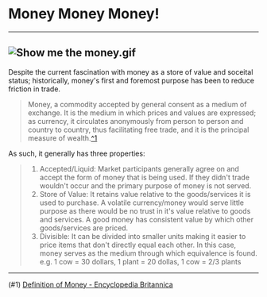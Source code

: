 # Money Money Money!
----
![Show me the money.gif](https://media3.giphy.com/media/bXxC3TMty8Qts6oTHT/giphy.gif?cid=ecf05e47juo9dp57t2clwbqpkrcgx99oxhpvtampfv3203of&ep=v1_gifs_search&rid=giphy.gif&ct=g "Money moves the world!")
----
Despite the current fascination with money as a store of value and soceital status; historically, money's first and foremost purpose has been to reduce friction in trade. 

> Money, a commodity accepted by general consent as a medium of exchange. It is the medium in which prices and values are expressed; as currency, it circulates anonymously from person to person and country to country, thus facilitating free trade, and it is the principal measure of wealth.[^1](#1)

As such, it generally has three properties:
> 1. Accepted/Liquid: Market participants generally agree on and accept the form of money that is being used. If they didn't trade wouldn't occur and the primary purpose of money is not served.
> 2. Store of Value: It retains value relative to the goods/services it is used to purchase. A volatile currency/money would serve little purpose as there would be no trust in it's value relative to goods and services. A good money has consistent value by which other goods/services are priced.
> 3. Divisible: It can be divided into smaller units making it easier to price items that don't directly equal each other. In this case, money serves as the medium through which equivalence is found. e.g. 1 cow = 30 dollars, 1 plant = 20 dollas, 1 cow = 2/3 plants





----
(#1) [Definition of Money - Encyclopedia Britannica](https://www.britannica.com/money/topic/money)